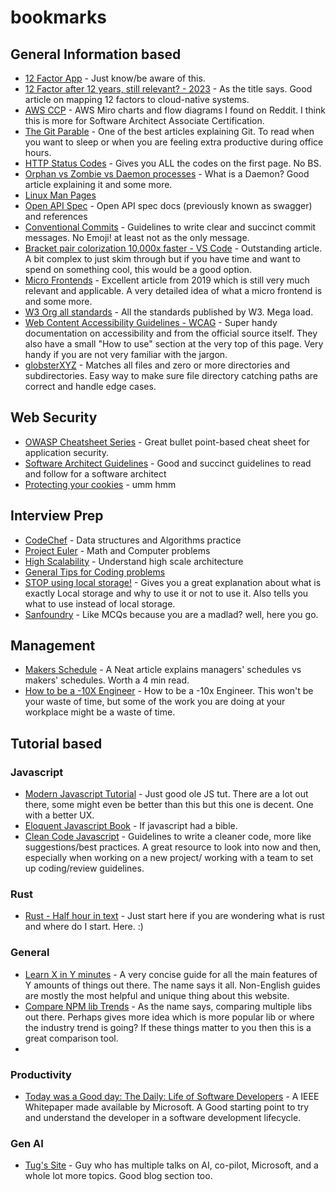 # bookmarks

## General Information based
- [12 Factor App](https://12factor.net/) - Just know/be aware of this.
- [12 Factor after 12 years, still relevant? - 2023](https://penchev.com/posts/twelve-factor-app-in-2023/#:~:text=The%20Twelve%2DFactor%20App%20methodology%20is%20as%20relevant%20and%20important,context%20of%20cloud%2Dnative%20applications.) - As the title says. Good article on mapping 12 factors to cloud-native systems.
- [AWS CCP](https://miro.com/app/board/o9J_koXQP3U=/) - AWS Miro charts and flow diagrams I found on Reddit. I think this is more for Software Architect Associate Certification.
- [The Git Parable](https://tom.preston-werner.com/2009/05/19/the-git-parable.html) - One of the best articles explaining Git. To read when you want to sleep or when you are feeling extra productive during office hours.
- [HTTP Status Codes](https://httpstatuses.com/) - Gives you ALL the codes on the first page. No BS.
- [Orphan vs Zombie vs Daemon processes](https://www.gmarik.info/blog/2012/orphan-vs-zombie-vs-daemon-processes/) - What is a Daemon? Good article explaining it and some more.
- [Linux Man Pages](https://linux.die.net/man/)
- [Open API Spec](http://spec.openapis.org/oas/v3.0.3) - Open API spec docs (previously known as swagger) and references
- [Conventional Commits](https://www.conventionalcommits.org/en/v1.0.0/) - Guidelines to write clear and succinct commit messages. No Emoji! at least not as the only message.
- [Bracket pair colorization 10,000x faster - VS Code](https://code.visualstudio.com/blogs/2021/09/29/bracket-pair-colorization) - Outstanding article. A bit complex to just skim through but if you have time and want to spend on something cool, this would be a good option.
- [Micro Frontends](https://martinfowler.com/articles/micro-frontends.html) - Excellent article from 2019 which is still very much relevant and applicable. A very detailed idea of what a micro frontend is and some more.
- [W3 Org all standards](https://www.w3.org/TR/?status%5B0%5D=standard) - All the standards published by W3. Mega load.
- [Web Content Accessibility Guidelines - WCAG](https://www.w3.org/WAI/WCAG21/quickref/) - Super handy documentation on accessibility and from the official source itself. They also have a small "How to use" section at the very top of this page. Very handy if you are not very familiar with the jargon.
- [globsterXYZ](https://globster.xyz/) - Matches all files and zero or more directories and subdirectories. Easy way to make sure file directory catching paths are correct and handle edge cases.

## Web Security
- [OWASP Cheatsheet Series](https://12factor.net/) - Great bullet point-based cheat sheet for application security.
- [Software Architect Guidelines](https://github.com/justinamiller/SoftwareArchitect) - Good and succinct guidelines to read and follow for a software architect
- [Protecting your cookies](https://blog.codinghorror.com/protecting-your-cookies-httponly/) - umm hmm

## Interview Prep
- [CodeChef](https://www.codechef.com/) - Data structures and Algorithms practice
- [Project Euler](https://projecteuler.net/) - Math and Computer problems
- [High Scalability](http://highscalability.com/blog/category/example) - Understand high scale architecture
- [General Tips for Coding problems](https://drive.google.com/file/d/1GYs37ObRkRSkUOxPYCX9FjUJYwYwFhyx/view?usp=sharing)
- [STOP using local storage!](https://www.rdegges.com/2018/please-stop-using-local-storage/) - Gives you a great explanation about what is exactly Local storage and why to use it or not to use it. Also tells you what to use instead of local storage.
- [Sanfoundry](https://www.sanfoundry.com/) - Like MCQs because you are a madlad? well, here you go.

## Management
- [Makers Schedule](https://www.paulgraham.com/makersschedule.html) - A Neat article explains managers' schedules vs makers' schedules. Worth a 4 min read.
- [How to be a -10X Engineer](https://taylor.town/-10x) - How to be a -10x Engineer. This won't be your waste of time, but some of the work you are doing at your workplace might be a waste of time.

## Tutorial based
### Javascript
- [Modern Javascript Tutorial](https://javascript.info/) - Just good ole JS tut. There are a lot out there, some might even be better than this but this one is decent. One with a better UX.
- [Eloquent Javascript Book](https://eloquentjavascript.net/) - If javascript had a bible.
- [Clean Code Javascript](https://github.com/ryanmcdermott/clean-code-javascript#variables) - Guidelines to write a cleaner code, more like suggestions/best practices. A great resource to look into now and then, especially when working on a new project/ working with a team to set up coding/review guidelines.

### Rust
- [Rust - Half hour in text](https://fasterthanli.me/articles/a-half-hour-to-learn-rust) - Just start here if you are wondering what is rust and where do I start. Here. :)

### General
- [Learn X in Y minutes](https://learnxinyminutes.com/) - A very concise guide for all the main features of Y amounts of things out there. The name says it all. Non-English guides are mostly the most helpful and unique thing about this website.
- [Compare NPM lib Trends](https://npmtrends.com/) - As the name says, comparing multiple libs out there. Perhaps gives more idea which is more popular lib or where the industry trend is going? If these things matter to you then this is a great comparison tool.
- 

### Productivity
- [Today was a Good day: The Daily: Life of Software Developers](https://www.microsoft.com/en-us/research/uploads/prod/2019/04/devtime-preprint-TSE19.pdf) - A IEEE Whitepaper made available by Microsoft. A Good starting  point to try and understand the developer in a software development lifecycle.

### Gen AI
- [Tug's Site](https://tgrall.github.io/) - Guy who has multiple talks on AI, co-pilot, Microsoft, and a whole lot more topics. Good blog section too.

